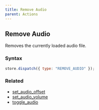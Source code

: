 ```yaml
---
title: Remove Audio
parent: Actions
---
```


## Remove Audio

Removes the currently loaded audio file.

### Syntax

```js
store.dispatch({ type: "REMOVE_AUDIO" });
```

### Related

- [set_audio_offset](./set_audio_offset.md)
- [set_audio_volume](./set_audio_volume.md)
- [toggle_audio](./toggle_audio.md)